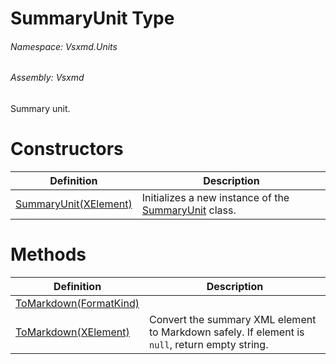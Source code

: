 <a name='T-Vsxmd-Units-SummaryUnit'></a>
# SummaryUnit Type

###### Namespace:  Vsxmd.Units

###### Assembly:  Vsxmd

Summary unit.

# Constructors

| Definition | Description |
|-|-|
| [SummaryUnit(XElement)](Constructors/Constructors.md) | Initializes a new instance of the [SummaryUnit](#) class. |

# Methods

| Definition | Description |
|-|-|
| [ToMarkdown(FormatKind)](Methods/ToMarkdown.md) |  |
| [ToMarkdown(XElement)](Methods/ToMarkdown.md) | Convert the summary XML element to Markdown safely. If element is `null`, return empty string. |
